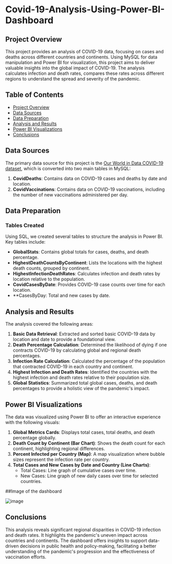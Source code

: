 # Covid-19-Analysis-Using-Power-BI-Dashboard

## Project Overview

This project provides an analysis of COVID-19 data, focusing on cases and deaths across different countries and continents. Using MySQL for data manipulation and Power BI for visualization, this project aims to deliver valuable insights into the global impact of COVID-19. The analysis calculates infection and death rates, compares these rates across different regions to understand the spread and severity of the pandemic.

## Table of Contents
- [Project Overview](#project-overview)
- [Data Sources](#data-sources)
- [Data Preparation](#data-preparation)
- [Analysis and Results](#analysis-and-results)
- [Power BI Visualizations](#power-bi-visualizations)
- [Conclusions](#conclusions)

## Data Sources

The primary data source for this project is the [Our World in Data COVID-19 dataset](https://github.com/owid/covid-19-data/tree/master/public/data), which is converted into two main tables in MySQL:

1. **CovidDeaths**: Contains data on COVID-19 cases and deaths by date and location.
2. **CovidVaccinations**: Contains data on COVID-19 vaccinations, including the number of new vaccinations administered per day.

## Data Preparation

### Tables Created
Using SQL, we created several tables to structure the analysis in Power BI. Key tables include:

- **GlobalStats**: Contains global totals for cases, deaths, and death percentage.
- **HighestDeathCountsByContinent**: Lists the locations with the highest death counts, grouped by continent.
- **HighestInfectionDeathRates**: Calculates infection and death rates by location relative to the population.
- **CovidCasesByDate**: Provides COVID-19 case counts over time for each location.
- **CasesByDay: Total and new cases by date.

## Analysis and Results

The analysis covered the following areas:

1. **Basic Data Retrieval**: Extracted and sorted basic COVID-19 data by location and date to provide a foundational view.
2. **Death Percentage Calculation**: Determined the likelihood of dying if one contracts COVID-19 by calculating global and regional death percentages.
3. **Infection Rate Calculation**: Calculated the percentage of the population that contracted COVID-19 in each country and continent.
4. **Highest Infection and Death Rates**: Identified the countries with the highest infection and death rates relative to their population size.
5. **Global Statistics**: Summarized total global cases, deaths, and death percentages to provide a holistic view of the pandemic's impact.

## Power BI Visualizations

The data was visualized using Power BI to offer an interactive experience with the following visuals:

1. **Global Metrics Cards**: Displays total cases, total deaths, and death percentage globally.
2. **Death Count by Continent (Bar Chart)**: Shows the death count for each continent, highlighting regional differences.
3. **Percent Infected per Country (Map)**: A map visualization where bubble sizes represent the infection rate per country.
4. **Total Cases and New Cases by Date and Country (Line Charts)**:
   - Total Cases: Line graph of cumulative cases over time.
   - New Cases: Line graph of new daily cases over time for selected countries.

##Image of the dashboard

![image](https://github.com/user-attachments/assets/b9357493-1c85-4f20-a6e3-5d2d5d44a6fd)


## Conclusions

This analysis reveals significant regional disparities in COVID-19 infection and death rates. It highlights the pandemic's uneven impact across countries and continents. The dashboard offers insights to support data-driven decisions in public health and policy-making, facilitating a better understanding of the pandemic's progression and the effectiveness of vaccination efforts.
